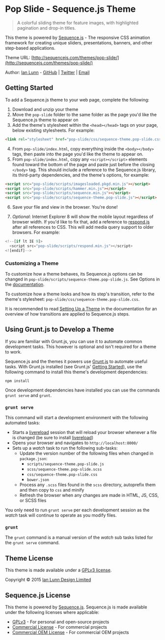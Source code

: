 # Pop Slide - Sequence.js Theme

> A colorful sliding theme for feature images, with highlighted pagination and drop-in titles.

This theme is powered by [Sequence.js](http://sequencejs.com/) - The responsive CSS animation framework for creating unique sliders, presentations, banners, and other step-based applications.

Theme URL: [http://sequencejs.com/themes/pop-slide/](http://sequencejs.com/themes/pop-slide/)


Author: [Ian Lunn](http://ianlunn.co.uk/) - [GitHub](https://github.com/IanLunn) | [Twitter](https://twitter.com/IanLunn) | [Email](mailto:info@sequencejs.com)

## Getting Started

To add a Sequence.js theme to your web page, complete the following:

1. Download and unzip your theme
2. Move the `pop-slide` folder to the same folder as the page you'd like the Sequence.js theme to appear on
3. Add the theme's stylesheet within the `<head></head>` tags on your page, below existing stylesheets. For example:
```html
<link rel="stylesheet" href="pop-slide/css/sequence-theme.pop-slide.css" />
```

4. From `pop-slide/index.html`, copy everything inside the `<body></body>` tags, then paste into the page you'd like the theme to appear on.
5. From `pop-slide/index.html`, copy any `<script></script>` elements found toward the bottom of the page and paste just before the closing `</body>` tag. This should include a reference to the Sequence.js library, its third-party dependencies, and the theme's options, for example:
```html
<script src="pop-slide/scripts/imagesloaded.pkgd.min.js"></script>
<script src="pop-slide/scripts/hammer.min.js"></script>
<script src="pop-slide/scripts/sequence.min.js"></script>
<script src="pop-slide/scripts/sequence-theme.pop-slide.js"></script>
```

6. Save your file and view in the browser. You're done!

7. *Optional*: Internet Explorer 8 will show the mobile layout regardless of browser width. If you'd like to fix that, add a reference to [respond.js](https://github.com/scottjehl/Respond) after all references to CSS. This will add media query support to older browsers. For example:

  ```javascript
  <!--[if lt IE 9]>
    <script src="pop-slide/scripts/respond.min.js"></script>
  <![endif]-->
  ```

### Customizing a Theme

To customize how a theme behaves, its Sequence.js options can be changed in `pop-slide/scripts/sequence-theme.pop-slide.js`. See Options in the [documentation](http://www.sequencejs.com/documentation/#options).

To customize how a theme looks and how its step's transition, refer to the theme's stylesheet: `pop-slide/css/sequence-theme.pop-slide.css`.

It is recommended to read [Setting Up a Theme](http://www.sequencejs.com/documentation/#setting-up-a-theme) in the documentation for an overview of how transitions are applied to Sequence.js steps.

## Using Grunt.js to Develop a Theme

If you are familiar with Grunt.js, you can use it to automate common development tasks. This however is optional and isn't required for a theme to work.

Sequence.js and the themes it powers use [Grunt.js](http://gruntjs.com/) to automate useful tasks. With Grunt.js installed (see Grunt.js' [Getting Started](http://gruntjs.com/getting-started)), use the following command to install this theme's development dependencies:

```
npm install
```

Once development dependencies have installed you can use the commands `grunt serve` and `grunt`.

### `grunt serve`

This command will start a development environment with the following automated tasks:

- Starts a [livereload](http://livereload.com/) session that will reload your browser whenever a file is changed (be sure to install [livereload](http://livereload.com/))
- Opens your browser and navigates to `http://localhost:8000/`
- Sets up a *watch* task to run the following sub-tasks:
  - Update the version number of the following files when changed in `package.json`:
    - `scripts/sequence-theme.pop-slide.js`
    - `scss/sequence-theme.pop-slide.scss`
    - `css/sequence-theme.pop-slide.css`
    - `bower.json`
  - Process any `.scss` files found in the `scss` directory, autoprefix them and then copy to `css` and minify
  - Refresh the browser when any changes are made in HTML, JS, CSS, or SCSS files

You only need to run `grunt serve` per each development session as the *watch* task will continue to operate as you modify files.

### `grunt`

The `grunt` command is a manual version of the *watch* sub tasks listed for the `grunt serve` command.

## Theme License

This theme is made available under a [GPLv3 license](http://sequencejs.com/licenses/#free-theme).

Copyright © 2015 [Ian Lunn Design Limited](http://ianlunn.co.uk/)

## Sequence.js License

This theme is powered by [Sequence.js](http://sequencejs.com/). Sequence.js is made available under the following licenses where applicable:

- [GPLv3](http://sequencejs.com/licenses/#personal-open-source-overview) - For personal and open-source projects
- [Commercial License](http://sequencejs.com/licenses/#commercial-overview) - For commercial projects
- [Commercial OEM License](http://sequencejs.com/licenses/#commercial-oem-overview) - For commercial OEM projects
